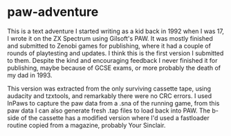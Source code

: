 # paw-adventure

This is a text adventure I started writing as a kid back in 1992 when I was 17, I wrote it on the ZX Spectrum using Gilsoft's PAW.  It was mostly finished and submitted to Zenobi games for publishing, where it had a couple of rounds of playtesting and updates.  I think this is the first version I submitted to them.  Despite the kind and encouraging feedback I never finished it for publishing, maybe because of GCSE exams, or more probably the death of my dad in 1993.

This version was extracted from the only surviving cassette tape, using audacity and tzxtools, and remarkably there were no CRC errors. I used InPaws to capture the paw data from a .sna of the running game, from this paw data I can also generate fresh .tap files to load back into PAW. The b-side of the cassette has a modified version where I'd used a fastloader routine copied from a magazine, probably Your Sinclair.
